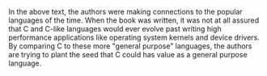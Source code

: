 In the above text, the authors were making connections to the popular
languages of the time.  When the book was written, it was not
at all assured that C and C-like languages
would ever evolve past writing high performance applications like operating
system kernels and device drivers.  By comparing C to these more "general purpose"
languages, the authors are trying to plant the seed that C could has value
as a general purpose language.
